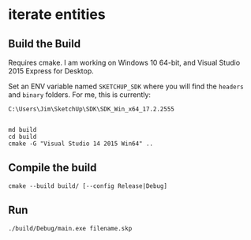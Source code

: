# iterate entities


## Build the Build

Requires cmake. I am working on Windows 10 64-bit, and Visual Studio 2015 Express for Desktop.

Set an ENV variable named `SKETCHUP_SDK` where you will find the `headers` and `binary` folders. For me, this is currently:

    C:\Users\Jim\SketchUp\SDK\SDK_Win_x64_17.2.2555


    md build
    cd build
    cmake -G "Visual Studio 14 2015 Win64" ..

## Compile the build

    cmake --build build/ [--config Release|Debug]

## Run

    ./build/Debug/main.exe filename.skp


